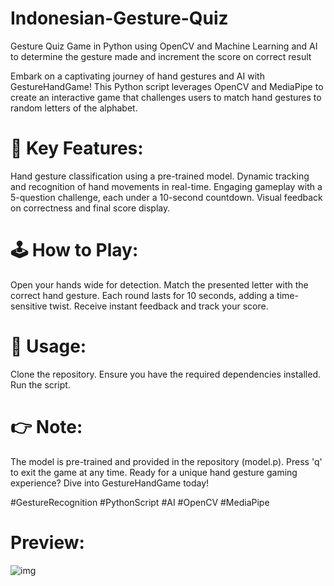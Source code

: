 # Indonesian-Gesture-Quiz
Gesture Quiz Game in Python using OpenCV and Machine Learning and AI to determine the gesture made and increment the score on correct result



Embark on a captivating journey of hand gestures and AI with GestureHandGame! This Python script leverages OpenCV and MediaPipe to create an interactive game that challenges users to match hand gestures to random letters of the alphabet.

# 🤖 Key Features:

Hand gesture classification using a pre-trained model.
Dynamic tracking and recognition of hand movements in real-time.
Engaging gameplay with a 5-question challenge, each under a 10-second countdown.
Visual feedback on correctness and final score display.

# 🕹️ How to Play:

Open your hands wide for detection.
Match the presented letter with the correct hand gesture.
Each round lasts for 10 seconds, adding a time-sensitive twist.
Receive instant feedback and track your score.

# 🔗 Usage:

Clone the repository.
Ensure you have the required dependencies installed.
Run the script.

# 👉 Note:

The model is pre-trained and provided in the repository (model.p).
Press 'q' to exit the game at any time.
Ready for a unique hand gesture gaming experience? Dive into GestureHandGame today!

#GestureRecognition #PythonScript #AI #OpenCV #MediaPipe

# Preview:

![img](https://github.com/MuhammadAbdullahNaeem1/Indonesian-Gesture-Quiz/assets/105659099/89688786-35a5-4538-84ab-5dea0b59af4a)

